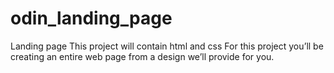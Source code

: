 # odin_landing_page
Landing page
This project will contain html and css
For this project you’ll be creating an entire web page from a design we’ll provide for you. 